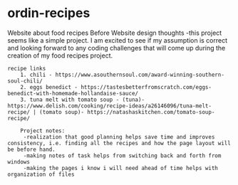 # ordin-recipes
Website about food recipes
Before Website design thoughts
    -this project seems like a simple project. I am excited to see if my assumption is correct and looking forward to any coding challenges that will come up during the creation of my food recipes project.

    recipe links
        1. chili - https://www.asouthernsoul.com/award-winning-southern-soul-chili/
        2. eggs benedict - https://tastesbetterfromscratch.com/eggs-benedict-with-homemade-hollandaise-sauce/
        3. tuna melt with tomato soup - (tuna)-https://www.delish.com/cooking/recipe-ideas/a26146096/tuna-melt-recipe/ | (tomato soup)- https://natashaskitchen.com/tomato-soup-recipe/

        Project notes:
         -realization that good planning helps save time and improves consistency, i.e. finding all the recipes and how the page layout will be before hand.
         -making notes of task helps from switching back and forth from windows
         -making the pages i know i will need ahead of time helps with organization of files